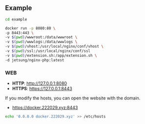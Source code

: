 ## Example

```bash
cd example

docker run -p 8080:80 \
-p 8443:443 \
-v $(pwd)/wwwroot:/data/wwwroot \
-v $(pwd)/wwwlogs:/data/wwwlogs \
-v $(pwd)/vhost:/usr/local/nginx/conf/vhost \
-v $(pwd)/ssl:/usr/local/nginx/conf/ssl
-v $(pwd)/extension.sh:/app/extension.sh \
-d jetsung/nginx-php:latest
```

### WEB

- **HTTP**: http://127.0.0.1:8080
- **HTTPS**: https://127.0.0.1:8443

If you modify the hosts, you can open the website with the domain.

- https://docker.222029.xyz:8443

```bash
echo '0.0.0.0 docker.222029.xyz' >> /etc/hosts
```
